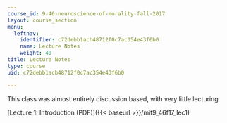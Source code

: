 ```yaml
---
course_id: 9-46-neuroscience-of-morality-fall-2017
layout: course_section
menu:
  leftnav:
    identifier: c72debb1acb48712f0c7ac354e43f6b0
    name: Lecture Notes
    weight: 40
title: Lecture Notes
type: course
uid: c72debb1acb48712f0c7ac354e43f6b0

---
```


This class was almost entirely discussion based, with very little lecturing.

[Lecture 1: Introduction (PDF)]({{< baseurl >}}/mit9_46f17_lec1)